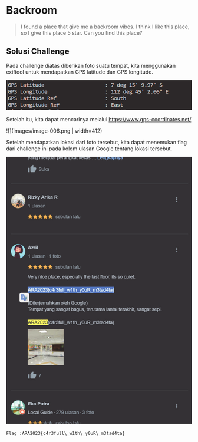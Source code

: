 # Backroom

> I found a place that give me a backroom vibes. I think I like this place, so I give this place 5 star. Can you find this place?

## Solusi Challenge

Pada challenge diatas diberikan foto suatu tempat, kita menggunakan exiftool untuk mendapatkan GPS latitude dan GPS longitude.

![](images/image-004.png)

Setelah itu, kita dapat mencarinya melalui https://www.gps-coordinates.net/

![](images/image-006.png | width=412)

Setelah mendapatkan lokasi dari foto tersebut, kita dapat menemukan flag dari challenge ini pada kolom ulasan Google tentang lokasi tersebut.

![](images/image-007.png)

```
Flag :ARA2023{c4r3full\_w1th\_y0uR\_m3tad4ta}
```
